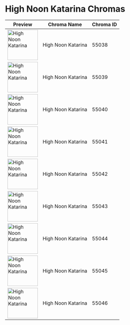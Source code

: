 # High Noon Katarina Chromas

| Preview | Chroma Name | Chroma ID |
|---|---|---|
| <img src='https://raw.communitydragon.org/latest/plugins/rcp-be-lol-game-data/global/default/v1/champion-chroma-images/55/55038.png' alt='High Noon Katarina' width='100'> | High Noon Katarina | 55038 |
| <img src='https://raw.communitydragon.org/latest/plugins/rcp-be-lol-game-data/global/default/v1/champion-chroma-images/55/55039.png' alt='High Noon Katarina' width='100'> | High Noon Katarina | 55039 |
| <img src='https://raw.communitydragon.org/latest/plugins/rcp-be-lol-game-data/global/default/v1/champion-chroma-images/55/55040.png' alt='High Noon Katarina' width='100'> | High Noon Katarina | 55040 |
| <img src='https://raw.communitydragon.org/latest/plugins/rcp-be-lol-game-data/global/default/v1/champion-chroma-images/55/55041.png' alt='High Noon Katarina' width='100'> | High Noon Katarina | 55041 |
| <img src='https://raw.communitydragon.org/latest/plugins/rcp-be-lol-game-data/global/default/v1/champion-chroma-images/55/55042.png' alt='High Noon Katarina' width='100'> | High Noon Katarina | 55042 |
| <img src='https://raw.communitydragon.org/latest/plugins/rcp-be-lol-game-data/global/default/v1/champion-chroma-images/55/55043.png' alt='High Noon Katarina' width='100'> | High Noon Katarina | 55043 |
| <img src='https://raw.communitydragon.org/latest/plugins/rcp-be-lol-game-data/global/default/v1/champion-chroma-images/55/55044.png' alt='High Noon Katarina' width='100'> | High Noon Katarina | 55044 |
| <img src='https://raw.communitydragon.org/latest/plugins/rcp-be-lol-game-data/global/default/v1/champion-chroma-images/55/55045.png' alt='High Noon Katarina' width='100'> | High Noon Katarina | 55045 |
| <img src='https://raw.communitydragon.org/latest/plugins/rcp-be-lol-game-data/global/default/v1/champion-chroma-images/55/55046.png' alt='High Noon Katarina' width='100'> | High Noon Katarina | 55046 |
